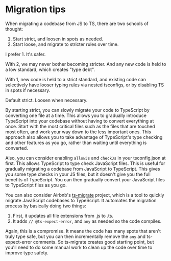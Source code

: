 # Migration tips

When migrating a codebase from JS to TS, there are two schools of thought:

1. Start strict, and loosen in spots as needed.
2. Start loose, and migrate to stricter rules over time.

I prefer 1. It's safer.

With 2, we may never bother becoming stricter. And any new code is held to a low standard, which creates "type debt".

With 1, new code is held to a strict standard, and existing code can selectively have looser typing rules via nested tsconfigs, or by disabling TS in spots if necessary.

Default strict. Loosen when necessary.

By starting strict, you can slowly migrate your code to TypeScript by converting one file at a time. This allows you to gradually introduce TypeScript into your codebase without having to convert everything at once. Start with the most critical files such as the files that are touched most often, and work your way down to the less important ones. This approach also allows you to take advantage of TypeScript's type checking and other features as you go, rather than waiting until everything is converted.

Also, you can consider enabling `allowJs` and `checkJs` in your tsconfig.json at first. This allows TypeScript to type check JavaScript files. This is useful for gradually migrating a codebase from JavaScript to TypeScript. This gives you some type checks in your JS files, but it doesn't give you the full benefits of TypeScript. You can then gradually convert your JavaScript files to TypeScript files as you go.

You can also consider Airbnb's [ts-migrate](https://github.com/airbnb/ts-migrate) project, which is a tool to quickly migrate JavaScript codebases to TypeScript. It automates the migration process by basically doing two things:

1. First, it updates all file extensions from .js to .ts.
2. It adds `// @ts-expect-error`, and `any` as needed so the code compiles.

Again, this is a compromise. It means the code has many spots that aren't truly type safe, but you can then incrementally remove the `any` and ts-expect-error comments. So ts-migrate creates good starting point, but you'll need to do some manual work to clean up the code over time to improve type safety.
